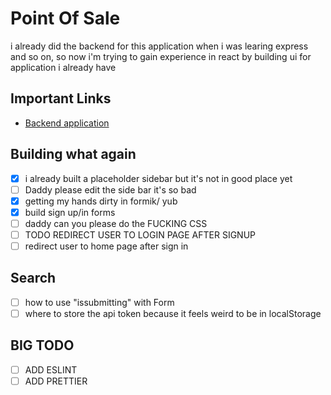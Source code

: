 # Point Of Sale
i already did the backend for this application when i was learing express and so on, so now i'm trying to gain experience in react by building ui for application i already have

## Important Links
- [Backend application](https://github.com/nagy-nabil/POS) 

## Building what again
- [x] i already built a placeholder sidebar but it's not in good place yet
- [ ] Daddy please edit the side bar it's so bad
- [x] getting my hands dirty in formik/ yub
- [x] build sign up/in forms
- [ ] daddy can you please do the FUCKING CSS
- [ ] TODO REDIRECT USER TO LOGIN PAGE AFTER SIGNUP
- [ ] redirect user to home page after sign in

## Search
- [ ] how to use "issubmitting" with Form
- [ ] where to store the api token because it feels weird to be in localStorage

## BIG TODO
- [ ] ADD ESLINT
- [ ] ADD PRETTIER
